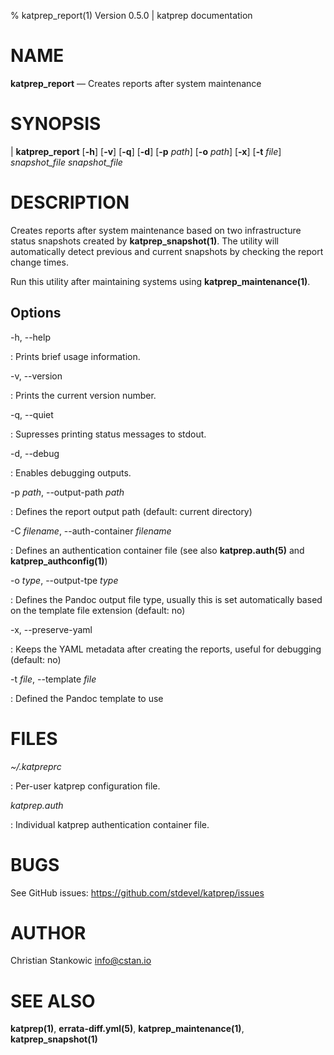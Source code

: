 % katprep_report(1) Version 0.5.0 | katprep documentation

NAME
====

**katprep_report** — Creates reports after system maintenance

SYNOPSIS
========

| **katprep_report** \[**-h**] \[**-v**] \[**-q**] \[**-d**] \[**-p** _path_] \[**-o** _path_] \[**-x**] \[**-t** _file_] _snapshot\_file_ _snapshot\_file_

DESCRIPTION
===========

Creates reports after system maintenance based on two infrastructure status snapshots created by **katprep_snapshot(1)**. The utility will automatically detect previous and current snapshots by checking the report change times.

Run this utility after maintaining systems using **katprep_maintenance(1)**.

Options
-------

-h, --help

:   Prints brief usage information.

-v, --version

:   Prints the current version number.

-q, --quiet

:   Supresses printing status messages to stdout.

-d, --debug

:   Enables debugging outputs.

-p _path_, --output-path _path_

:   Defines the report output path (default: current directory)

-C _filename_, --auth-container _filename_

:   Defines an authentication container file (see also **katprep.auth(5)** and **katprep_authconfig(1)**)

-o _type_, --output-tpe _type_

:   Defines the Pandoc output file type, usually this is set automatically based on the template file extension (default: no)

-x, --preserve-yaml

:   Keeps the YAML metadata after creating the reports, useful for debugging (default: no)

-t _file_, --template _file_

:   Defined the Pandoc template to use

FILES
=====

*~/.katpreprc*

:   Per-user katprep configuration file.

*katprep.auth*

:   Individual katprep authentication container file.

BUGS
====

See GitHub issues: <https://github.com/stdevel/katprep/issues>

AUTHOR
======

Christian Stankowic <info@cstan.io>

SEE ALSO
========

**katprep(1)**, **errata-diff.yml(5)**, **katprep_maintenance(1)**, **katprep_snapshot(1)**
